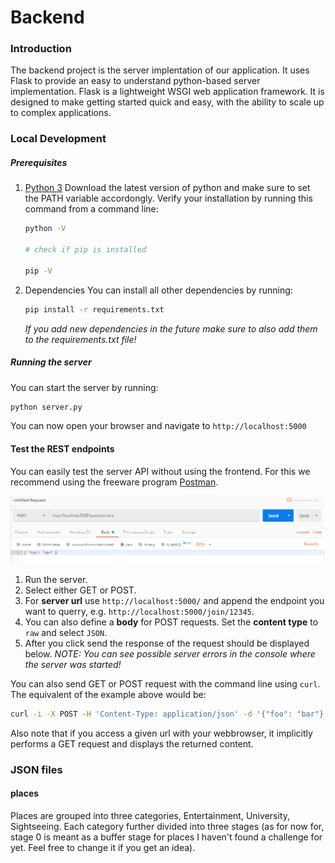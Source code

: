 # Backend

### Introduction

The backend project is the server implentation of our application. It uses Flask to provide an easy to understand python-based server implementation. Flask is a lightweight WSGI web application framework. It is designed to make getting started quick and easy, with the ability to scale up to complex applications.

### Local Development
##### Prerequisites
1. [Python 3](https://www.python.org/downloads/)
    Download the latest version of python and make sure to set the PATH variable accordongly. Verify your installation by running this command from a command line:
    ```sh
    python -V
    
    # check if pip is installed

    pip -V
    ```
2. Dependencies
    You can install all other dependencies by running:
    ```sh
    pip install -r requirements.txt
    ```

    *If you add new dependencies in the future make sure to also add them to the requirements.txt file!*

##### Running the server
You can start the server by running:
```sh
python server.py
```

You can now open your browser and navigate to `http://localhost:5000`

#### Test the REST endpoints
You can easily test the server API without using the frontend. For this we recommend using the freeware program [Postman](https://www.getpostman.com/).

![Postman example](Postman.png)
1. Run the server.
2. Select either GET or POST.
3. For **server url** use `http://localhost:5000/` and append the endpoint you want to querry, e.g. `http://localhost:5000/join/12345`.
4. You can also define a **body** for POST requests. Set the **content type** to `raw` and select `JSON`.
5. After you click send the response of the request should be displayed below.
*NOTE: You can see possible server errors in the console where the server was started!*

You can also send GET or POST request with the command line using `curl`. The equivalent of the example above would be:
```bash
curl -i -X POST -H 'Content-Type: application/json' -d '{"foo": "bar"}' http://localhost:5000/questionnaire
```

Also note that if you access a given url with your webbrowser, it implicitly performs a GET request and displays the returned content.

### JSON files

#### places 

Places are grouped into three categories, Entertainment, University, Sightseeing. Each category further divided into three stages (as for now for, stage 0 is meant as a buffer stage for places I haven't found a challenge for yet. Feel free to change it if you get an idea).
